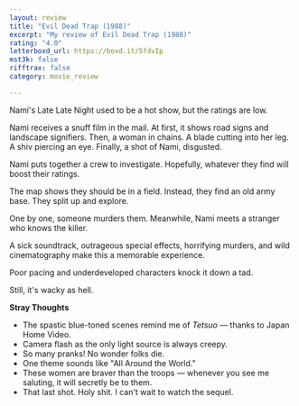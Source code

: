 ```yaml
---
layout: review
title: "Evil Dead Trap (1988)"
excerpt: "My review of Evil Dead Trap (1988)"
rating: "4.0"
letterboxd_url: https://boxd.it/5fdvIp
mst3k: false
rifftrax: false
category: movie_review

---
```


Nami's Late Late Night used to be a hot show, but the ratings are low.

Nami receives a snuff film in the mail. At first, it shows road signs and landscape signifiers. Then, a woman in chains. A blade cutting into her leg. A shiv piercing an eye. Finally, a shot of Nami, disgusted.

Nami puts together a crew to investigate. Hopefully, whatever they find will boost their ratings.

The map shows they should be in a field. Instead, they find an old army base. They split up and explore.

One by one, someone murders them. Meanwhile, Nami meets a stranger who knows the killer.

A sick soundtrack, outrageous special effects, horrifying murders, and wild cinematography make this a memorable experience.

Poor pacing and underdeveloped characters knock it down a tad.

Still, it's wacky as hell.

<b>Stray Thoughts</b>
* The spastic blue-toned scenes remind me of <i>Tetsuo</i> — thanks to Japan Home Video.
* Camera flash as the only light source is always creepy.
* So many pranks! No wonder folks die.
* One theme sounds like "All Around the World."
* These women are braver than the troops — whenever you see me saluting, it will secretly be to them.
* That last shot. Holy shit. I can't wait to watch the sequel.